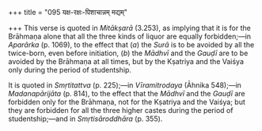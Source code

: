 +++
title = "095 यक्ष-रक्षः-पिशाचान्नम् मद्यम्"

+++
This verse is quoted in *Mitākṣarā* (3.253), as implying that it is for
the Brāhmaṇa alone that all the three kinds of liquor are equally
forbidden;—in *Aparārka* (p. 1069), to the effect that (*a*) the *Surā*
is to be avoided by all the twice-born, even before initiation, (*b*)
the *Mādhvī* and the *Gauḍī* are to be avoided by the Brāhmaṇa at all
times, but by the Kṣatriya and the Vaiśya only during the period of
studentship.

It is quoted in *Smṛtitattva* (p. 225);—in *Vīramitrodaya* (Āhnika
548);—in *Madanapārijāta* (p. 814), to the effect that the *Mādhvī* and
the *Gauḍī* are forbidden only for the Brāhmaṇa, not for the Kṣatriya
and the Vaiśya; but they are forbidden for all the three higher castes
during the period of studentship;—and in *Smṛtisāroddhāra* (p. 355).



